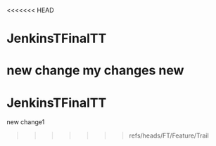 <<<<<<< HEAD
# JenkinsTFinalTT 
new change 
my changes new
=======
# JenkinsTFinalTT
new change1
>>>>>>> refs/heads/FT/Feature/Trail
